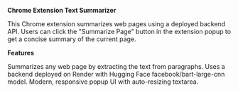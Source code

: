 **Chrome Extension Text Summarizer**

This Chrome extension summarizes web pages using a deployed backend API. Users can click the "Summarize Page" button in the extension popup to get a concise summary of the current page.

**Features**

Summarizes any web page by extracting the text from paragraphs.
Uses a backend deployed on Render with Hugging Face facebook/bart-large-cnn model.
Modern, responsive popup UI with auto-resizing textarea.
